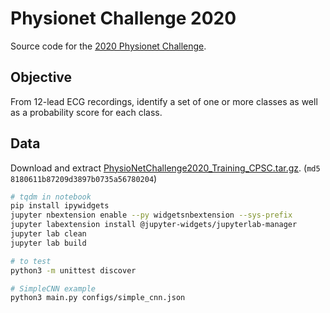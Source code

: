 # Physionet Challenge 2020

Source code for the [2020 Physionet Challenge](https://physionetchallenges.github.io/2020/).

## Objective

From 12-lead ECG recordings, identify a set of one or more classes as well as a probability score for each class.

## Data

Download and extract [PhysioNetChallenge2020_Training_CPSC.tar.gz](https://storage.cloud.google.com/physionet-challenge-2020-12-lead-ecg-public/PhysioNetChallenge2020_Training_CPSC.tar.gz). (`md5 8180611b87209d3897b0735a56780204`)

```bash
# tqdm in notebook
pip install ipywidgets
jupyter nbextension enable --py widgetsnbextension --sys-prefix
jupyter labextension install @jupyter-widgets/jupyterlab-manager
jupyter lab clean
jupyter lab build

# to test
python3 -m unittest discover

# SimpleCNN example
python3 main.py configs/simple_cnn.json
```
